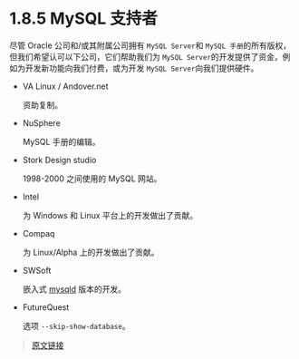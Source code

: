# 1.8.5 MySQL 支持者

尽管 Oracle 公司和/或其附属公司拥有 `MySQL Server`和 `MySQL 手册`的所有版权，但我们希望认可以下公司，它们帮助我们为 `MySQL Server`的开发提供了资金，例如为开发新功能向我们付费，或为开发 `MySQL Server`向我们提供硬件。

- VA Linux / Andover.net

  资助复制。

- NuSphere

  MySQL 手册的编辑。

- Stork Design studio

  1998-2000 之间使用的 MySQL 网站。

- Intel

  为 Windows 和 Linux 平台上的开发做出了贡献。

- Compaq

  为 Linux/Alpha 上的开发做出了贡献。

- SWSoft

  嵌入式 [mysqld](/4/4.3/4.3.1/mysqld.html) 版本的开发。

- FutureQuest

  选项 `--skip-show-database`。

> [原文链接](https://dev.mysql.com/doc/refman/8.0/en/supporters.html)
